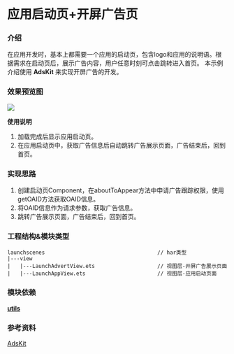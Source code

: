 
# 应用启动页+开屏广告页

### 介绍

在应用开发时，基本上都需要一个应用的启动页，包含logo和应用的说明语。根据需求在启动页后，展示广告内容，用户任意时刻可点击跳转进入首页。 本示例介绍使用 **AdsKit** 来实现开屏广告的开发。

### 效果预览图

![](../../screenshots/device/LaunchScenes.gif)

**使用说明**
1. 加载完成后显示应用启动页。
2. 在应用启动页中，获取广告信息后自动跳转广告展示页面，广告结束后，回到首页。

### 实现思路

1. 创建启动页Component，在aboutToAppear方法中申请广告跟踪权限，使用getOAID方法获取OAID信息。
2. 将OAID信息作为请求参数，获取广告信息。
3. 跳转广告展示页面，广告结束后，回到首页。

### 工程结构&模块类型

   ```
   launchscenes                                    // har类型
   |---view
   |   |---LaunchAdvertView.ets                    // 视图层-开屏广告展示页面
   |   |---LaunchAppView.ets                       // 视图层-应用启动页面
   ```

### 模块依赖

[**utils**](../../common/utils)

### 参考资料

[AdsKit](https://harmonyosdevelopertest.devccsrnd.hwcloudtest.cn:3087/cn/docs/documentation/doc-guides/ads-publisher-service-splash-0000001819969069)